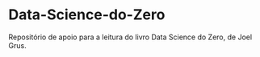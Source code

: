 # Data-Science-do-Zero
Repositório de apoio para a leitura do livro Data Science do Zero, de Joel Grus.
